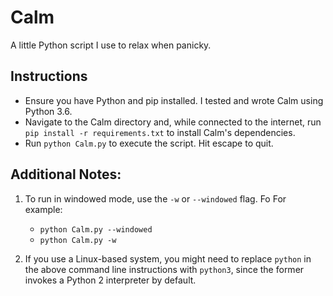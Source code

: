 # Calm
A little Python script I use to relax when panicky.

## Instructions
* Ensure you have Python and pip installed. I tested and wrote Calm using Python 3.6.
* Navigate to the Calm directory and, while connected to the internet, run `pip install -r requirements.txt` to install Calm's dependencies.
* Run `python Calm.py` to execute the script. Hit escape to quit.

## Additional Notes:
  1. To run in windowed mode, use the `-w` or `--windowed` flag. Fo For example:
      * `python Calm.py --windowed`
      * `python Calm.py -w`

  2. If you use a Linux-based system, you might need to replace `python` in the above command line instructions with `python3`, since the former invokes a Python 2 interpreter by default.
